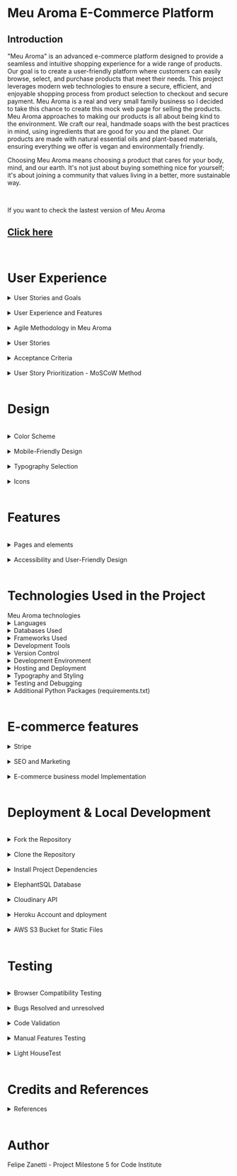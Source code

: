 # Meu Aroma E-Commerce Platform

## Introduction
"Meu Aroma" is an advanced e-commerce platform designed to provide a seamless and intuitive shopping experience for a wide range of products. Our goal is to create a user-friendly platform where customers can easily browse, select, and purchase products that meet their needs. This project leverages modern web technologies to ensure a secure, efficient, and enjoyable shopping process from product selection to checkout and secure payment. 
Meu Aroma is a real and very small family business so I decided to take this chance to create this mock web page for selling the products. Meu Aroma approaches to making our products is all about being kind to the environment. We craft our real, handmade soaps with the best practices in mind, using ingredients that are good for you and the planet. Our products are made with natural essential oils and plant-based materials, ensuring everything we offer is vegan and environmentally friendly.

Choosing Meu Aroma means choosing a product that cares for your body, mind, and our earth. It's not just about buying something nice for yourself; it's about joining a community that values living in a better, more sustainable way.

<br> 

If you want to check the lastest version of Meu Aroma

## [Click here](https://meuaroma-7872e870b93d.herokuapp.com/)

<br>    

# User Experience

<details>
<summary>User Stories and Goals</summary>

The evolution of "Meu Aroma" is a narrative shaped by specific user stories, meticulously capturing the essence of both the shopper's journey and the store owner's operational needs. These stories, following the agile methodology, stand as the pillars of our development process, ensuring that every feature, every interaction, and every enhancement aligns perfectly with the real-world requirements of our users. Here's a glimpse into the key user stories that have been the driving force behind the platform:

- **View Variety of Products**: Empowers users to explore a diverse selection of products, enriching the shopping experience with variety and choice.
- **Detailed Product Information**: Offers comprehensive details on each product, including price, description, ratings, and available sizes, enabling informed purchasing decisions.
- **Deals and Special Offers**: Highlights promotions prominently, providing an opportunity for users to capitalize on savings and special offers.
- **Monitor Purchase Total**: Equips the platform with tools to effortlessly track the total cost of purchases, aiding in effective budget management.
- **Effortless Account Management**: Simplifies account registration, login, and management processes, complemented by features for password recovery and account confirmation.
- **Secure Checkout Process**: Ensures the security of personal and payment information, fortifying user trust and maintaining the integrity of the platform.
- **Order Confirmation and Order by email**: Provides immediate feedback and order confirmation post-purchase, with essential details dispatched via email for record-keeping.
- **Inventory Management**: Enables store owners to meticulously manage product listings, with functionalities to add, edit, or remove items, and harness the coupon system effectively.
- **Smart Savings with Coupon System**: Introduces an intuitive coupon system, crafted to augment the shopping experience with meaningful savings. Tailored coupons, like `FIRSTBUY20`, await to delight both first-time buyers and regular shoppers alike.
- **Apply for Partnership**: Easy proccess for partners application to become a regular seller of Meu Aroma products. 



</details>

<br>

<details>
<summary>User Experience and Features</summary>

"Meu Aroma" is dedicated to providing an exceptional user experience tailored to meet the specific needs of our customers. We've designed a platform that not only looks great but is also functional and user-friendly.

- **Streamlined Profile Creation and Management**: Setting up and managing your profile. With just a few clicks, you can create a profile, save your personal information, and manage your address. Our straightforward process for registration, password changes, and recovery ensures that you're always in control of your account.

- **Branded Aesthetic**: Our website radiates the warmth and vitality of our brand with a color palette that includes yellow, olive green, orange, and red, complemented by standard Bootstrap colors for notifications, ensuring a visually appealing and intuitive user experience.

- **Simplified Shopping Bag and Checkout**: Our shopping bag and checkout process are designed for your convenience. Add products to your bag and proceed to checkout in just a few steps, with a clear and secure process for entering card details.

- **Diverse Product Selection and Advanced Sorting**: Dive into our wide range of products, neatly organized into categories. Our advanced search bar and sorting features allow you to easily find products by name or price, ensuring you find exactly what you're looking for.

- **Exclusive Coupon System**: Enjoy special discounts with our coupon system, especially designed for first-time buyers. Apply your coupon at checkout and watch the price drop, making your first purchase even more delightful.

- **Automated Delivery with Free Shipping Threshold**: Our delivery system automatically calculates your shipping cost, and we offer free delivery for orders over 60 euros, adding more value to your shopping experience.

- **Informative FAQ and Newsletter Page**: Stay in the loop with our FAQ and newsletter pages. Whether you're a returning buyer or a first-time visitor, you'll find all the information you need about our products, services, and special offers.

- **Real-Time Inventory Management**: Our real-time inventory management ensures that the products displayed are available and up-to-date, providing you with accurate information and a smooth shopping experience.

- **Personalized Product Recommendations**: Based on your browsing history and preferences, we offer personalized product recommendations, making it easier for you to discover new items and revisit your favorites. (to be implemented)

</details>

<br>

<details>

<br>

<summary>Agile Methodology in Meu Aroma</summary>

In "Meu Aroma", agile methodologies have been central to our approach in managing and advancing the project effectively. Utilizing GitHub Project Boards, I have meticulously organized and prioritized tasks to streamline in the development process. Here's an insight into our agile journey:

1. **Epic Categorization:** I kickstarted the project by identifying key themes that are pivotal to my platform. These encompass essential features like Product Catalog, User Account Management, Shopping Experience, Payment Integration, and Inventory Management. This strategic categorization allowed me to outline epics, shaping a clear developmental pathway.

2. **User Story Mapping:** With a focus on delivering value to the users, I crafted detailed user stories. To streamline this process, I introduced a standardized issue template on GitHub, ensuring that each user story is comprehensive and actionable.

3. **Structured Task Management:** In the GitHub repository, I configured settings to facilitate task management effectively. My Issue Template has been a cornerstone, guiding developers with the necessary details to focus on delivering the Minimum Viable Product (MVP), keeping our development lean and purpose-driven.

4. **Rigorous Development Workflow:** The development of "Meu Aroma" I realized through Python and Django, reflecting my commitment to robust and scalable solutions. The deployment phase was meticulously handled, setting Debug = `False` creating also a 404 error page, to ensure a seamless and secure transition from development to a live environment.

<br>

</details>

<br>

<details>
<summary>User Stories</summary>

<br>

The journey of "Meu Aroma" is meticulously mapped out through a series of user stories that encapsulate the aspirations and needs of its diverse user base. These stories guide the platform's evolution, ensuring a user-centric approach that resonates with shoppers and store owners alike:

- ![Milestones](media/documentation/milestone.jpg)
- ![Agile Methodology](media/documentation/user_stories.jpg)

<br>

1. Project Planning and Setup

    - USER STORY: **View Variety of Products**: As a shopper, I want to view a variety of products so I can select items for purchase. Goal: Select items for purchase

    - USER STORY: **See Detailed Product Information**:  As a shopper, I want to see detailed information about each product, including its price, description, rating, image, and sizes available. Goal: Make informed purchasing decisions

    - USER STORY: **Spot Deals and Special Offers**:  As a shopper, I aim to quickly spot deals, discounted items, and special offers to make cost-effective purchases. Goal: Take advantage of special offers and savings

2. User Account Management

    - USER STORY: **Search Products by Name or Description**:  As a shopper, I wish to search for products by name or description to determine if they meet my purchasing needs. Goal: Find products meeting specific criteria

    - USER STORY: **Personalized User Profile**:  As a site user, I desire a personalized profile to review my order history, confirmations, and save my payment details. Goal: Personalize and manage my shopping experience

    - USER STORY: **Effortless Account Registration**:  As a site user, I want to register for an account effortlessly to manage my personal profile and view my activity. Goal: Manage personal profile and activity

    - USER STORY:  **Secure Login and Logout**:  As a site user, I need a straightforward way to log in and out of my account to access my personal information securely. Goal: Securely access personal account information

    - USER STORY:  **Email Confirmation After Registration**:  As a site user, I expect to receive an email confirmation after registering to confirm the successful creation of my account. Goal: Verify account registration

    - USER STORY:  **Easy Password Recovery**:  As a site user, I want an easy method to recover my password, ensuring I can regain access to my account if forgotten. Goal: Recover access to account

    - USER STORY:  **Register as a Business Partner**: As a user interested in becoming a business partner, I want to easily register my interest through a simple form, So that I can apply to become a partner and start selling products.

3. Shopping Cart and Checkout Process

    - USER STORY:  **Receive Email Confirmation Post-Purchase**:  As a shopper, I expect to receive an email confirmation post-purchase to keep a record of my transactions. Goal: Keep a record of transactions

    - USER STORY:  **Secure Personal and Payment Information**:  As a shopper, I want assurance that my personal and payment information is secure to confidently make transactions. Goal: Secure personal and payment information

    - USER STORY:  **Add New Products to Store**:  As the store owner, I want to add new products to expand my store's offerings. Goal: Expand store offerings

    - USER STORY:  **Edit or Update Product Details**:  As the store owner, I need to edit or update product details to ensure accurate and current product information. Goal: Maintain accurate product information

    - USER STORY:  **Seamless Payment Entry Process**:  As a shopper, I need a seamless process to enter my payment information, ensuring a hassle-free checkout experience. Goal: Streamline the checkout process.

    - USER STORY:  **See Order Confirmation After Checkout**:  As a shopper, I wish to see an order confirmation after checkout to confirm the accuracy of my order. Goal: Confirm order details

    - USER STORY:  **Modify bag Quantity**: As a shopper, I want to easily modify the quantity of items in my cart to adjust my purchase as needed. Goal: Adjust purchase quantities

    - USER STORY: **Monitor Ongoing Purchase Total**:  As a shopper, I want to easily monitor the total cost of my ongoing purchases to manage my budget effectively. Goal: Manage budget and avoid overspending

    - USER STORY:  **View and Edit Shopping Bag**:  As a shopper, I need to view and edit items in my shopping bag, ensuring I am aware of the total cost and contents before checkout. Goal: Review and finalize purchases

    - USER STORY:  **Select Product and Quantity Accurately**:  As a shopper, I want to select product and quantity accurately to avoid mistakes in my order. Goal: Ensure accurate product selection

4. Product Interaction and Management

    - USER STORY:  **Sort Through Available Products**:  As a shopper, I want to sort through the list of available products to quickly find items that meet my criteria like price or rating. Goal: Efficiently find desired products

    - USER STORY:  **Sort Multiple Product Categories**:  As a shopper, I want to simultaneously sort multiple product categories to efficiently find the best options across different segments like clothing or home goods. Goal: Compare products across categories

    - USER STORY:  **View and Sort Search Results**:  As a shopper, I need to easily view and sort my search results to quickly decide on potential purchases. Goal: Easily decide on potential purchases

    - USER STORY:  **Sort Products Within a Category**:  As a shopper, I need the ability to sort products within a specific category to find the best-priced or best-rated items easily. Goal: Find the best options in a category

    - USER STORY:  **Receive News from Newsletters**: As a site user, I want to subscribe to newsletters and updates to stay informed about new products and deals. Goal: Stay informed about store updates.

    - USER STORY:  **Coupons for Discounts**: As a shopper, I want to apply discount codes to my purchases so that I can benefit from special offers and save money. Goal: Utilize discounts and save money.

    - USER STORY:  **Question Section for Client Feedback**: As a Buyer I want to check the reviews and feedback from other previous customers to make sure I'm buying a good product

5. Store Management

    - USER STORY:  **Delete Products from Store**:  As the store owner, I want to delete products that are no longer for sale to keep my store's inventory current. Goal: Manage store inventory

    - USER STORY:  **Inventory for Products**: As a shopper, I want to see if products are in stock to make informed decisions about my purchases. Goal: Make informed purchasing decisions based on stock availability.



</details>

<br>


<details>
<summary>Acceptance Criteria</summary>

<br>
Each issue is accompanied by its unique acceptance criteria, along with the tasks associated with it. This structure allows for clear tracking of whether each task has been completed or remains pending.

<br>

- ![Acceptance Agile and Tasks](media/documentation/agile_view_products.jpg)
- ![Acceptance Agile and Tasks](media/documentation/agile_view_products_2.jpg)

</details>

<br>



<details>
<summary> User Story Prioritization - MoSCoW Method</summary>

<br>

In order to work and decide what task I would implement first and what task I could leave under an "if" categorie I applied the agile MoSCoW methodology.

<br>

- Must-have: Essential requirements that the project must deliver.
- Should-have: Important but not essential; can be postponed if necessary.
- Could-have: Desirable but not necessary; can be delayed or omitted.
- Won't-have this time: Recognized as not being necessary for this delivery but could be considered in the future. (not applied in this project.)

Within the development cycle, user stories are prioritized using the MoSCoW approach as I said. Below is an outline of our current sprint's story allocation:

<br>

| Priority       | User Story                                               | Story Points |
|----------------|----------------------------------------------------------|--------------|
| Must-have      | View Variety of Products                                 |Check         |
| Must-have      | Secure Personal and Payment Information                  |Check         |
| Must-have      | Easy Password Recovery                                   |Check         |
| Must-have      | Secure Login and Logout                                  |Check         |
| Must-have      | Seamless Payment Entry Process                           |Check         |
| Must-have      | Monitor Ongoing Purchase Total                           |Check         |
| Must-have      | Edit or Update Product Details                           |Check         |
| Must-have      | Add New Products to Store                                |Check         |
| Must-have      | Delete Products from Store                               |Check         |
| Should-have    | Inventory for products                                   |Check         |
| Should-have    | View and Sort Search Results                             |Check         |
| Should-have    | Search Products by Name or Description                   |Check         |
| Should-have    |Receive Email Confirmation Post-Purchase                  |Check         |
| Should-have    | Sort Through Available Products                          |Check         |
| Should-have    | Receive news from newsletters                            |Check         |
| Should-have    |  Email Confirmation After Registration                   |Check         |
| Should-have    | Effortless Account Registration                          |Check         |
| Could-have     |See Detailed Product Information                          |Check             |
| Could-have     |Personalized User Profile                                 |Check             |
| Could-have     |Sort Products Within a Category                           |Check             |
| Could-have     |View and Edit Shopping Bag                                |Check             |
| Could-have     | Select Product and Quantity Accurately                   |Check             |
| Could-have     | See Order Confirmation After Checkout                    |Check             |
| Could-have     | Modify bag Quantity                                      |Check             |
| Could-have     | Spot Deals and Special Offers                            |Check             |
| Could-have     |Question section for clients feedback                     |Check             |
| Could-have     |Cupons for discounts                                      |Check             |
| Could-have     |Register as a Business Partner                            |Check             |
| Could-have     | Sort Multiple Product Categories                         |Check             |

<br>


</details>



<br>

# Design
<br>
<details>
<summary>Color Scheme</summary>

**Color Scheme Decision: Bringing Nature to Life**

In designing our project's color scheme, we aimed to create a visually appealing and harmonious experience that aligns with our brand identity and values. Our inspiration for the color scheme draws heavily from the colors featured in our logo, which include vibrant orange, deep red, and fresh green. These colors represent energy, passion, and growth, respectively, and serve as the foundation of our visual identity.

**1. Vibrant Orange:** 
   - **Inspiration:** The color orange, prominently featured in our logo, symbolizes enthusiasm, creativity, and vitality. It represents our commitment to delivering an exciting and engaging user experience.
   - **Application:** We use vibrant orange sparingly to draw attention to important elements, such as call-to-action buttons and highlights. It adds a sense of warmth and energy to our design.

**2. Deep Red:**
   - **Inspiration:** Deep red represents strength, determination, and passion. It signifies our dedication to providing top-quality products and services.
   - **Application:** We incorporate deep red in headers, headings, and accents to create a sense of authority and importance. It guides users' attention to critical information and emphasizes our commitment to excellence.

**3. Fresh Green:**
   - **Inspiration:** Green is the color of growth, renewal, and harmony. It reflects our eco-conscious approach and commitment to sustainability.
   - **Application:** Fresh green is used to bring a natural, calming element to our design. It can be found in backgrounds, borders, and other non-intrusive areas, creating a sense of balance and tranquility.

**4. Floral and Natural Elements:**
   - **Inspiration:** In addition to our logo colors, we draw inspiration from nature, particularly flowers and plants. Floral patterns and natural motifs are subtly incorporated into our design elements, such as backgrounds, icons, and illustrations.
   - **Application:** These elements add a touch of elegance and organic beauty to our project. They create a connection to the natural world, aligning with our commitment to eco-friendliness and sustainability.

Overall, our color scheme reflects our brand's personality and values—vibrant, passionate, and eco-conscious. It aims to create an immersive and enjoyable experience for our users while highlighting our dedication to excellence and environmental responsibility.

By incorporating the rich and meaningful colors of our logo and infusing them with natural elements, we are confident that our project's visual identity will resonate with our audience and convey the essence of our brand effectively.

### Color Palette

- **Green (Primary):** `#97dd00`
- **Red (Secondary):** `#dc3545`
- **White (Background):** `#fff`
- **Orange (Accent):** `#ff8000`
- **Peach (Translucent):** `rgba(255, 213, 197, 0.9)`

```css

/* Green (Primary) */
background-color: #97dd00;

/* Red (Secondary) */
background-color: #dc3545;

/* White (Background) */
background-color: #fff;

/* Orange (Accent) */
background-color: #ff8000;

/* Peach (Translucent) */
background-color: rgba(255, 213, 197, 0.9);
```

<div style="background-color: #97dd00; width: 100px; height: 50px;"></div> <!-- Green (Primary) -->
<div style="background-color: #dc3545; width: 100px; height: 50px;"></div> <!-- Red (Secondary) -->
<div style="background-color: #ff8000; width: 100px; height: 50px;"></div> <!-- Orange (Accent) -->
<div style="background-color: rgba(255, 213, 197, 0.9); width: 100px; height: 50px;"></div> <!-- Peach (Translucent) -->
<div style="background-color: #fff; width: 100px; height: 50px;"></div> <!-- White (Background) -->

</details>
<br>

<details>

<summary>Mobile-Friendly Design</summary>

The website has been optimized for mobile users with a responsive design. The navigation menu is toggled to accommodate smaller screens, ensuring a convenient browsing experience on mobile devices.

- ![Mobile Navigation](media/documentation/iphone12pro.jpg)
- ![Ipad ](media/documentation/ipad.jpg)
- ![Large Screns](media/documentation/lg_screen.jpg)

**Authentication:** Users who are not logged in can still browse and view posts. However, to actively participate by commenting or making suggestions, they must first log in. For new users without an account, the registration process is straightforward and allows them to become part of the community.

- ![Login Request](media/documentation/login_request.jpg)

</details>


<br>



<details>
<summary>Typography Selection</summary>
<br>

In the realm of web design, typography plays a pivotal role in conveying the essence and personality of a brand. Our choice of font family for the SoapWeb page is not arbitrary but rooted in a deliberate decision-making process.

**"Oswald" Typeface:**

We have opted for the "Oswald" typeface as the cornerstone of our webpage's typography. Here's why:

**1. Modern Aesthetic:** "Oswald" offers a sleek and contemporary appearance that aligns perfectly with the modern and refined image we wish to project. Its clean lines and geometric shapes give our content a fresh and stylish look.

**2. Readability:** Ensuring that our content is easily readable is paramount. "Oswald" excels in this aspect with its clear and well-defined letterforms, making it effortless for visitors to engage with our soap-related content.

**3. Versatility:** One of the defining features of "Oswald" is its versatility. It suits a wide range of content, from headers and titles to body text, maintaining consistency and harmony throughout the webpage.

**4. Brand Cohesion:** The chosen typeface complements our brand's values and identity. It embodies qualities such as sophistication, cleanliness, and simplicity, which resonate with our soap products' purity and quality.

**5. Mobile Optimization:** "Oswald" adapts well to various screen sizes, ensuring a seamless and visually pleasing experience for mobile users, a critical consideration in today's digital landscape.

Our decision to embrace the "Oswald" font family represents a commitment to creating an appealing, user-friendly, and cohesive web environment for our soap enthusiasts. It's not just about letters on a screen; it's about crafting an immersive and memorable online experience that encapsulates the essence of our brand.

As we continue to evolve and refine our SoapWeb page, typography remains a crucial element in conveying our dedication to quality, aesthetics, and customer satisfaction.
</details>

 <br>

 <details>
<summary>Icons</summary>
Font Awesome icons have been used throughout the site, including for the buttons and social media links.
</details>

<br>

# Features

<br>

<details>
<summary>Pages and elements</summary>



<details>
<summary>Home Page</summary>

- **Description:** The home page is where you'll find the heart of our website. It features our logo, login information, a shopping bag icon, a convenient search bar, a navigation bar to select product types, quick access to frequently asked questions (FAQ), an option to subscribe to our newsletter, and an invitation to explore partnership opportunities.
- **Image:**

![Home Page](media/documentation/home.png)

</details>

<details>
<summary>Products Page</summary>

- **Description:** The products page is a curated list showcasing a wide range of our exquisite soap products. It provides an easy way to add items to your shopping bag, displays prices, and offers brief information about each product.
- **Image:**

![Products](media/documentation/products.jpg)

</details>



<details>
<summary>Product Details Page</summary>

- **Description:** Dive deeper into product details on this page. Here, you can explore product information, select the quantity you desire, and add products to your shopping bag.
- **Image:**

![Products details](media/documentation/products_details.png)

</details>

<details>
<summary>Shopping Bag</summary>

- **Description:** The shopping bag is your virtual cart where you can view and manage the items you've selected. It shows the number of soaps in your bag, provides details about each product, and offers options to remove items or update quantities. You can continue shopping or proceed to checkout from here.
- **Image:**

![Shopping Bag](media/documentation/shopping_bag.png)

</details>

<details>

<summary>Checkout Page</summary>

- **Description:** The checkout page is where you'll finalize your purchase. It displays the total price, allows you to enter your personal details, payment card information, and provides alerts about pricing and delivery. You can also apply coupons if you have them.
- **Image:**

![Checkout Page](media/documentation/checkout.png)

</details>

<details>
<summary>Thank You Page</summary>

- **Description:** After successfully completing your purchase, you'll be directed to the thank you page. It provides a brief summary of your order and expresses our gratitude for choosing our products.
- **Image:**

![Success purchase](media/documentation/success_message.jpg)

</details>

<details>
<summary>Authentication Pages</summary>

- **Description:** Easily access login, registration, and logout pages from the navigation bar. These pages ensure secure access to your account and convenient management of your shopping experience.
- **Image:**

![Login](media/documentation/login.jpg)
![Signup](media/documentation/signup.jpg)
![Password_reset](media/documentation/password_reset.jpg)

</details>

<details>
<summary>404 Error Page</summary>

- **Description:** In case you encounter a page that doesn't exist or an error occurs, our 404 error page is there to assist you in returning to the product pages seamlessly.
- **Image:**

![404](media/documentation/404.jpg)

</details>
</details>

<br>
<details>
<summary>Accessibility and User-Friendly Design</summary>


At **Meu Aroma Saboaria**, accessibility is at the core of our design philosophy. We've taken extensive measures to ensure our website is not only visually appealing but also user-friendly for everyone. Here's how we've achieved this:

1. **Semantic HTML:** Our web pages are meticulously crafted using semantic HTML tags. This not only keeps our code clean and organized but also ensures that screen readers and assistive technologies can seamlessly understand and navigate the content.

2. **Descriptive Alt Attributes:** Images on our site serve more than just an aesthetic purpose; they provide valuable information. We've invested in providing detailed and meaningful alt attributes for each image. This empowers screen readers to convey content accurately to users who rely on them.

3. **Icons with Text Descriptions:** While icons can enhance user experience, they can also be confusing for some users. To make sure everyone understands their purpose, we've incorporated text descriptions alongside icons wherever necessary. This approach guarantees that all users, regardless of their abilities, can interact effectively with our site.

4. **Color Contrast:** We recognize the significance of legibility. To prioritize user experience, we've maintained a high level of color contrast throughout our site. This not only improves text and content readability but also ensures that our site is inclusive and accessible to all.

**Meu Aroma Saboaria** isn't just a website; it's a commitment to inclusivity and user-friendliness. We believe that everyone should have a seamless and enjoyable experience on our platform, irrespective of their abilities or assistive technologies.

## Features at a Glance

- **Django-Powered:** Our website is built using Django, a robust and reliable web framework. This ensures the stability and performance of our platform.

- **Vibrant Colors:** We've carefully selected a vibrant color palette to create a visually appealing and engaging user interface.

- **HTML and CSS Excellence:** Our codebase adheres to industry best practices for HTML and CSS, ensuring a smooth and efficient browsing experience.

- **SEO Optimization:** We've implemented SEO best practices to enhance the discoverability of our content and reach a wider audience.

- **Newsletter Functionality:** Stay updated with our latest offerings and news by subscribing to our newsletter, designed to keep you in the loop.

- **Ecommerce Simplicity:** Our ecommerce page is designed to be straightforward and user-friendly, catering to users of all levels of technical expertise.

At **Meu Aroma Saboaria**, we're committed to delivering an accessible, user-friendly, and visually appealing platform that serves the needs of all our valued users. Explore our website and experience the difference for yourself!


</details>

<br>

# Technologies Used in the Project



<summary>Meu Aroma technologies</summary>


<details>
<summary>Languages</summary>

- **HTML**: The foundation of our website, responsible for structuring the main site content. We have 13 HTML files in the project, ensuring a well-organized and structured user interface.
- **CSS**: Provides the styling and layout to create an attractive and user-friendly interface, ensuring a visually appealing design.
- **JavaScript**: Adds interactive elements and enhances user engagement, making the site more dynamic and responsive.
- **Python 3.8.11**: The backbone of our back-end functionality, powering the server and business logic, ensuring robust and efficient server-side operations.
</details>

<details>
<summary>Databases Used</summary>

- **ElephantSQL (Postgres Database)**: Our reliable data storage solution, offering scalability and data management capabilities, ensuring data integrity.
- **Cloudinary**: An online static file storage service used for managing media assets like images and videos, enhancing performance and media handling.
</details>

<details>
<summary>Frameworks Used</summary>

- **Django**: A high-level Python web framework that encourages rapid development and clean, pragmatic design. It streamlines development and ensures the stability and performance of our platform.
- **Bootstrap (Version 5.2.3)**: A CSS framework that accelerates front-end design, providing responsive and mobile-first layouts.
- **Allauth**: An integrated set of Django applications addressing authentication, registration, account management, and 3rd party (social) account authentication, ensuring user-friendly authentication and account management.
- **Toast**: A JavaScript library for non-blocking notifications, enhancing user interactions and providing user-friendly messages.
- **Crispy Forms**: Helps manage Django forms, providing an easy way to control their layout and rendering, ensuring visually appealing and user-friendly forms.
- **Boto & AWS**: Used for storing static files and media in the cloud, ensuring scalability and reliability in serving media assets.
</details>

<details>
<summary>Development Tools</summary>

- **Pip**: A vital tool for installing Python packages, simplifying package management and installation.
- **Jinja**: Our templating engine, facilitating dynamic content rendering and ensuring efficient rendering of dynamic content.
</details>

<details>
<summary>Version Control</summary>

- **Git**: The backbone of our version control system, enabling collaborative development and efficient code management.
- **GitHub**: Our repository for saving and managing project files, ensuring version tracking and collaboration.
</details>

<details>
<summary>Development Environment</summary>

- **Gitpod**: A cloud-based integrated development environment (IDE) for seamless development, ensuring a consistent and accessible development environment.
</details>

<details>
<summary>Hosting and Deployment</summary>

- **Heroku**: Our hosting platform for the deployed back-end site, ensuring accessibility and availability to users.
</details>

<details>
<summary>Typography and Styling</summary>

- **Google Fonts**: Imported fonts to enhance site aesthetics, ensuring visually appealing typography and design.
</details>

<details>
<summary>Testing and Debugging</summary>

- **Google Chrome Dev Tools**: Essential for troubleshooting, testing, and ensuring responsiveness and styling, guaranteeing a smooth user experience.
- **Am I Responsive?**: Used to display website images on various devices, ensuring responsiveness across different screen sizes and devices.
</details>

<details>
<summary>Additional Python Packages (requirements.txt)</summary>

- **asgiref==3.7.2**
- **boto3==1.34.14**
- **botocore==1.34.14**
- **dj-database-url==0.5.0**
- **Django==4.2.8**
- **django-allauth==0.59.0**
- **django-crispy-forms==1.14.0**
- **django-storages==1.14.2**
- **gunicorn==21.2.0**
- **jmespath==1.0.1**
- **oauthlib==3.2.2**
- **Pillow==10.1.0**
- **psycopg2==2.9.9**
- **PyJWT==2.8.0**
- **python3-openid==3.2.0**
- **requests-oauthlib==1.3.1**
- **s3transfer==0.10.0**
- **sqlparse==0.4.4**
- **stripe==7.10.0**
- **urllib3==1.26.18**


    

</details>

<br>

# E-commerce features 

<details>
<summary>Stripe</summary>

## E-commerce Features with Stripe Integration

### Step 1: Create a Stripe Account

1. **Visit the Stripe Website:**
   Go to the [Stripe website](https://stripe.com/) and click on the "Sign Up" or "Create Account" button to start the registration process.

2. **Provide Your Details:**
   Fill in the required information, including your email address, password, and business details. Follow the on-screen instructions to complete the registration.

3. **Verify Your Email:**
   After registration, Stripe will send you a verification email. Click the link in the email to verify your account.

### Step 2: Get Your API Keys

1. **Log In to Your Stripe Dashboard:**
   Access your Stripe account by logging in to the [Stripe Dashboard](https://dashboard.stripe.com/).

2. **Retrieve API Keys:**
   In the Dashboard, navigate to "Developers" > "API Keys." Here, you'll find your **Publishable Key** and **Secret Key**. These keys are required for integrating Stripe into your project.

### Step 3: Integrate Stripe into Your Project

1. **Include Stripe JavaScript Library:**
   In your project's HTML or template files, include the Stripe JavaScript library using the following script tag:

   ```html
   <script src="https://js.stripe.com/v3/"></script>
   ```

### Step 4: Integrate Stripe into Your Project

1. **Initialize Stripe:**
   In your JavaScript code, initialize Stripe with your Publishable Key:

   ```javascript
   const stripe = Stripe('YOUR_PUBLISHABLE_KEY');
   ```

2. **Create a Payment Intent:**
   Use Stripe to create a Payment Intent on your server. This involves setting up the payment amount, currency, and any relevant metadata.

3. **Collect Payment Details:**
   In your frontend, create a form to collect payment details from the user. Use Stripe Elements or Checkout for a seamless payment experience.

4. **Handle Payment Submission:**
   When the user submits the payment form, use Stripe.js to tokenize the payment details securely. Send this token to your server for processing.

5. **Process the Payment:**
   On your server, use the Stripe Secret Key to confirm the Payment Intent and charge the user's card. Handle any errors and exceptions gracefully.

### Step 5: Set Up Webhooks

1. **Access Webhooks Settings:**
   In your Stripe Dashboard, navigate to "Developers" > "Webhooks."

2. **Create a Webhook Endpoint:**
   Create an endpoint in your project to receive webhook events from Stripe. Ensure that it's secure and can handle incoming POST requests.

3. **Configure Webhook Events:**
   In the Stripe Dashboard, configure the types of events you want to listen to, such as payment success, disputes, or refunds.

4. **Add the Endpoint URL:**
   Provide the URL of your webhook endpoint in the Stripe Dashboard. Stripe will send event data to this URL whenever a relevant event occurs.

5. **Test Webhooks:**
   Use Stripe's webhook testing feature to simulate events and verify that your webhook endpoint processes them correctly.

6. **Handle Webhook Events:**
   In your project's backend, implement logic to handle incoming webhook events. Verify the event signatures and update your database or take necessary actions based on the events.

### Step 6: Test Payments and Webhooks

1. **Test Payments:**
   Before going live, use Stripe's testing environment to make payments and ensure that the payment flow works smoothly.

2. **Test Webhooks:**
   Simulate webhook events and verify that your webhook endpoint handles them correctly. Ensure that your project responds appropriately to various events.

### Step 7: Go Live

1. **Switch to Live Mode:**
   In your Stripe Dashboard, toggle your account from "View test data" to "View live data" to start accepting real payments.

2. **Update API Keys:**
   Replace your Publishable Key and Secret Key with the live versions, which you can find in the Dashboard.

3. **Monitor Transactions:**
   Continuously monitor transactions, payments, and webhook events to ensure the smooth operation of your e-commerce system.

<br>

As we can see, the Stripe payment function has been successfully implemented, providing a secure and efficient payment processing system for our users. Additionally, our inventory management system, known as 'indentet,' is fully operational, ensuring accurate tracking and management of product availability. These critical components contribute to a seamless and reliable e-commerce experience for our customers.

<br>

![Webhook](<media/documentation/stripe webhook.jpg>)

<br>

![Evens payments](media/documentation/stripe_events_payments.jpg)

<br>
</details>

<br>

<details>
<summary>SEO and Marketing</summary>

<br>

<details>
<summary>SEO</summary>

### SEO Implementation

In this section, we implemented the SEO (Search Engine Optimization) strategies and implementations that have been successfully incorporated into our project. All of these elements have been well-documented in our commits and can be found within the project repository.

1. **Robots.txt File:**
   We have included a `robots.txt` file in the project to instruct search engines on which pages to crawl and index. This file helps improve the visibility of our content in search engine results.

2. **Sitemap.xml File:**
   Our project includes a `sitemap.xml` file that provides search engines with a structured map of our website's content. This aids in efficient crawling and indexing of our pages.

![robot and txt ](media/documentation/robot_&_txt.jpg)

3. **Descriptive Meta Tags:**
   To enhance the search engine ranking of our pages, we have implemented descriptive meta tags, including title tags, meta descriptions, and other relevant metadata. These tags provide valuable information to search engines and users alike.

4. **rel Attributes on Links to External Resources:**
   We have incorporated `rel` attributes on links to external resources, ensuring that our website maintains a strong connection with trusted sources. This helps establish authority and trustworthiness in the eyes of search engines.

</details>

<br>

<details>
<summary>Marketing</summary>

### Marketing Techniques

In this section, we'll outline the marketing techniques that have been successfully integrated into our project to enhance user engagement and reach.

1. **Facebook Business Page:**
   We have created either a real Facebook business page and not a mock up one. As explained before it was a real small business of my father I helped him creating a facebook and instagram page. To achieve the project results you can see that the facebook page shows this E-Commerce as the main web page for selling. The page was abadonned years so but updated for the project construction

   ![Facebook](<media/documentation/facebook .jpg>)

   ![Adm view](media/documentation/facebook_admview.jpg)

2. **Newsletter Signup Form:**
   To facilitate user engagement and communication, we have implemented a newsletter signup form to achieve the project requirments. Users can subscribe to updates and news about our project, either through a service like MailChimp or a custom-built solution.

   ![Newsletter](media/documentation/newsletter.jpg)

These SEO and marketing strategies have been thoughtfully integrated into our project, contributing to improved visibility, user engagement, and overall success.

</details>
</details>

<br>

<details>

<br>

<summary>E-commerce business model Implementation</summary>

We have successfully developed a robust e-commerce application that caters to both Business-to-Business (B2B) and Business-to-Consumer (B2C) needs, as previously outlined. Our application features a seamless checkout process, ensuring a smooth and convenient shopping experience for users.

In addition to the core e-commerce functionality, we have enriched the project with several valuable features:

1. **Inventory Models:** We have implemented sophisticated inventory management models, ensuring accurate tracking and management of product availability. This feature enables us to provide real-time inventory information to our users if is in stock or out of stock.

2. **Coupon System:** To enhance customer engagement and loyalty, we have integrated a coupon system. Users can apply and redeem coupons during their transactions, promoting discounts and special offers. For test purpose of this project try the valid cupon "FIRSTBUY20".

3. **Feedback Mechanism:** We believe in listening to our users and continuously improving their experience. As such, we have included a robust feedback mechanism that allows customers to provide valuable insights and suggestions. This feedback loop helps us enhance our products and services.

4. **Partnership Opportunities:** Recognizing the potential for collaboration, we've incorporated a partnership module. This feature enables us to explore mutually beneficial partnerships with other businesses, fostering growth and expansion opportunities. The subscription will be easily find for a logged user in the home page, in few steps send a form for subscription. 

With these added elements, our e-commerce application not only meets the core requirements but also offers a rich and dynamic experience for both our B2B and B2C users. We are committed to delivering excellence and continuously improving our platform to provide the best possible service.

</details> 


<br>

# Deployment & Local Development

<br>

<details>
<summary>Fork the Repository</summary>



1. Log in or Sign up: Go to GitHub and log in with your account. If you don't have an account, sign up.
2. Navigate to the Repository: Go to the repository for your project (replace your-repo-name with the actual repository name). <br>
Click here [Meu Aroma](https://github.com/zanettiprado/meu_aroma)
```
https://github.com/zanettiprado/meu_aroma
```

3 - Fork the Repository: Click the "Fork" button in the top right corner of the repository page. This will create a copy of the repository under your GitHub account.
</details>

<br>

<details>
<summary>Clone the Repository</summary>


## 
1. Log in to GitHub: If you're not already logged in, log in to GitHub.

2. Navigate to the Repository: Go to the repository for your project.<br>
Click here [Meu Aroma](https://github.com/zanettiprado/meu_aroma)
```
https://github.com/zanettiprado/meu_aroma
```
3. Clone the Repository: Click on the "Code" button on the repository page. Select your preferred method for cloning: HTTPS, SSH, or GitHub CLI. Copy the provided link.

4. Open Terminal: Open your terminal (command prompt or Git Bash on Windows, Terminal on macOS, or any terminal emulator on Linux).

5. Change Directory: Use the cd command to navigate to the location where you want to store the cloned repository.

```
cd /path/to/your/directory
```
6. Clone the Repository: In your terminal, run the following command, pasting the link you copied from step 3:
</details>

<br>

<details>
<summary>Install Project Dependencies</summary>


1. Navigate to Project Directory: Ensure you are in the project directory where the `requirements.txt` file is located.

2. Install Dependencies: In your terminal, run the following command to install the required packages:

```
pip install -r requirements.txt
```
</details>

<br>

<details>
<summary>ElephantSQL Database</summary>

In this project, we use ElephantSQL to store our data in a special database called PostgreSQL. To get your own database, follow these steps:

1. Sign up using your GitHub account.
2. Click on "Create New Instance" to make a new database.
3. Give it a name (usually the project's name, like "tribe").
4. Choose the "Tiny Turtle (Free)" plan.
5. You can ignore the "Tags" part.
6. Pick a Region and Data Center that's closest to where you are.
7. Once it's created, click on the new database's name to see the database URL and Password. You'll need these later.

</details>

<br>

<details>
<summary>Cloudinary API</summary>


We use the Cloudinary API in our project to keep our pictures and videos online because Heroku, where we host our project, doesn't save this kind of data. Here's how to get your own Cloudinary API key:

1. Create an account and log in to Cloudinary.
2. When they ask what you're interested in, pick "Programmable Media" because it's about images and videos.
3. If you want, change your cloud name to something you can remember easily.
4. On your Cloudinary Dashboard, you'll find your API Environment Variable. It looks like a long code.
5. Make sure to remove the "CLOUDINARY_URL=" part from the code because that part is your key.

</details>

<br>

<details>
<summary>Heroku Account and dployment</summary>

<br>

1. Set Up Your Heroku Account

If you don't have a Heroku account, sign up for one at https://www.heroku.com/. It's free to get started.

2. Install Heroku CLI

Download and install the Heroku Command Line Interface (CLI) for your operating system. You can find installation instructions here: https://devcenter.heroku.com/articles/heroku-cli

3. Log In to Heroku

Open your terminal or command prompt and log in to Heroku by running:
```
heroku login
```
Follow the prompts to enter your Heroku credentials.

4. Initialize a Git Repository

If your project isn't already in a Git repository, you'll need to initialize one. Navigate to your project's root directory in the terminal and run:

```
git init
git add .
git commit -m "Initial commit"
```
5. Create a requirements.txt File

If you don't already have a requirements.txt file, create one. This file lists all the Python packages required for your project. You can generate it by running:
```
pip freeze > requirements.txt
```
6. Create a Procfile

Create a file named Procfile (without any file extension) in your project's root directory. This file tells Heroku how to run your application. Inside the Procfile, add:

```
web: python your_app_name/manage.py runserver 0.0.0.0:$PORT
```
7. Install Gunicorn

Gunicorn is a WSGI HTTP server for Python applications. Install it by running:
```
pip install gunicorn
```

8. Add Heroku Buildpacks
Heroku uses buildpacks to determine how to build and run your application. You'll need to add Python and Node.js buildpacks if your project uses JavaScript or CSS. Run the following commands to add buildpacks:
```
heroku buildpacks:add heroku/python
```
9. Set Environment Variables

Set the environment variables in Heroku that you mentioned earlier. You can do this by running:
```
heroku config:set CLOUDINARY_URL=your_cloudinary_api_key
heroku config:set DATABASE_URL=your_database_url
heroku config:set DISABLE_COLLECTSTATIC=1
heroku config:set SECRET_KEY=your_secret_key 
```

Replace your_cloudinary_api_key, your_database_url, and your_secret_key with your actual keys and URLs.

10. Deploy to Heroku

Now it's time to deploy your project to Heroku. Run:
``` 
git push heroku master
```

This command will push your code to Heroku's servers and trigger the deployment process.

11. Run Migrations

After deploying, run the following command to apply database migrations:
``` 
heroku run python manage.py migrate 
```

12. Open Your App

Your app should be deployed and live on Heroku now! You can open it in your browser using
``` 
heroku open
```

</details>

<br>

<details>

<br>

<summary>AWS S3 Bucket for Static Files</summary>

In this project, we use Amazon S3 to store static files like images and media. Here's how to set up your AWS S3 bucket:

1. **Sign in to the AWS Management Console**.

2. **Open the Amazon S3 console**.

3. **Create a new S3 bucket**: Click the "Create bucket" button, and follow the prompts to configure your bucket. Make sure to choose a unique name and configure your bucket's permissions.

4. **Note the bucket name**: You'll need this name later to configure your project.

5. **Set up IAM (Identity and Access Management)**: Create a new IAM user with programmatic access and attach a policy that grants access to your S3 bucket. Make sure to save the access key and secret access key.

6. **Configure your project**: In your project settings, update the configuration to use your S3 bucket for static and media files. You'll need to provide your AWS access key, secret key, and the bucket name.

</details>

<br>

# Testing

<br>

<details>
<summary>Browser Compatibility Testing </summary>


We have verified that our project functions flawlessly on multiple web browsers, including Chrome, Firefox, Opera, Safari, and Internet Explorer(Edge).

- ![Browser](media/documentation/browser.PNG)

<br>

</details>

<br>

<details>

<summary>Bugs Resolved and unresolved</summary>


The following table highlights the challenges that emerged during the project's development phase. While certain issues have been successfully addressed, others remain unresolved due to the project's unique technological requirements, notably the utilization of Python Django within an HTML environment.

| Issue Description                                      | Resolution Status |
|--------------------------------------------------------|-------------------|
| Non-space characters found without a doctype declaration. Expected <!DOCTYPE html>. | unresolved         |
| Element head is missing a required instance of the child element title. | unresolved         |
| Profile management to add new products. You cannot access the page from small screens or mobiles. | unresolved         |
| A variable price in the delivery cost view before checkout and when you finalize the purchase. There is a small difference that you can check. | unresolved         |
| Inventory shows product availability but does not decrement when new customers make purchases. | unresolved         |


Please take note that while certain issues mentioned above have been successfully resolved, there may still be unresolved challenges and constraints associated with the project's chosen technology stack up until the project submission date. It may be necessary to conduct additional testing and validation to effectively address any remaining issues and ensure a complete resolution.


</details>

<br>

<details>

<summary>Code Validation</summary>

<br>

<details>

<br>

<summary>PEP8 Python Validation</summary>


During the development of the code, you conducted a PEP8 Python validation to ensure that your code conforms to PEP8 style guidelines, which are widely accepted standards for writing clean and readable Python code.

While the majority of the code passed the validation and was fixed to adhere to the PEP8 guidelines, there were certain parts of the code that couldn't be automatically fixed. These issues were reported in their respective sections or locations in the codebase as "unresolved issues."

"Below, you'll find a list that is not exhaustive

- ![context_shoppingbag](media/documentation/context_shoppingbag.jpg) 
- ![models_product](media/documentation/models_product.jpg) 
- ![products_form](media/documentation/products_form.jpg) 
- ![products_view](media/documentation/products_view.jpg) 
- ![profile_models](media/documentation/profile_models.jpg) 
- ![profile_view](media/documentation/profile_view.jpg) 
- ![shopping_bag_view](media/documentation/shopping_bag_view.jpg)

</details>

<br>


<details>
<summary>CSS validation</summary>

![Alt text](media/documentation/allauth.css.jpg)
![Alt text](media/documentation/base.css.jpg)

</details>

<br>


<details>
<summary>Markup Validation Service</summary>

During the project's development phase, we conducted thorough checks against best practices and standards using a validator jigsaw. Many changes were made to address issues and ensure compliance. However, despite our efforts, certain errors remain unresolved due to the unique challenges posed by the project's integration of Python Django with HTML. 

The issues presented in the table below represent those that have not yet been fully resolved. For more specific details on each issue, please refer to the 'Resolved Bugs' section. Due the high number of templates we are going to list the erros in the below table.

| Issue Description                                      | Resolution Status |
|--------------------------------------------------------|-------------------|
| Error: Bad value {{ item.product.image.url }} for attribute src on element img: Illegal character in path segment: { is not allowed. From line 39, column 29; to line 40, column 94 | unresolved         |
| Error: Text not allowed in element ul in this context. From line 50, column 1; to line 50, column 31 | unresolved         |
| Error: Text not allowed in element ul in this context. From line 52, column 1; to line 52, column 32 | unresolved         |
| Error: Bad value {% url 'products' %} for attribute href on element a: Illegal character in path segment: { is not allowed. From line 85, column 13; to line 85, column 111 | unresolved         |
| Error: Named character reference was not terminated by a semicolon. (Or & should have been escaped as &amp;.) At line 86, column 53 | unresolved         |
| Error: Named character reference was not terminated by a semicolon. (Or & should have been escaped as &amp;.) At line 93, column 69 | unresolved         |
| Error: Bad value {% url 'apply_coupon' %} for attribute action on element form: Illegal character in path segment: { is not allowed. From line 98, column 21; to line 98, column 74 | unresolved         |
| Error: Element li not allowed as child of element div in this context. (Suppressing further errors from this subtree.) From line 111, column 25; to line 111, column 83 | unresolved         |
| Error: Bad value {% url 'checkout' %} for attribute action on element form: Illegal character in path segment: { is not allowed. From line 124, column 21; to line 125, column 35 | unresolved         |
| Error: Named character reference was not terminated by a semicolon. (Or & should have been escaped as &amp;.) At line 185, column 38 | unresolved         |
| Error: Bad value {% static 'checkout/js/stripe_elements.js' %} for attribute src on element script: Illegal character in path segment: { is not allowed. From line 199, column 1; to line 199, column 60 | unresolved         |
| Error: Bad value {% url 'product_detail' product.id %} for attribute href on element a: Illegal character in path segment: { is not allowed. From line 39, column 17; to line 39, column 64 | unresolved         |
| Error: Bad value {{ product.image.url }} for attribute src on element img: Illegal character in path segment: { is not allowed. From line 40, column 21; to line 40, column 125 | unresolved         |
| Error: Bad value {% url 'add_to_bag' product.id %} for attribute action on element form: Illegal character in path segment: { is not allowed. From line 56, column 25; to line 56, column 87 | unresolved         |
| Error: Duplicate attribute {% and %} at line 60, column 93 | unresolved         |
| Error: Duplicate attribute %} at line 60, column 102 | unresolved         |
| Warning: Attribute {% is not serializable as XML 1.0. From line 59, column 29; to line 60, column 102 | unresolved         |
| Warning: Attribute %} is not serializable as XML 1.0. From line 59, column 29; to line 60, column 102 | unresolved         |
| Error: Attribute {% not allowed on element button at this point. From line 59, column 29; to line 60, column 102 | unresolved         |

</details>
</details>

<br>

<details>
<summary>Manual Features Testing</summary>


| Page | User Action | Expected Result| Notes |
| --- | --- | --- | --- |
|  **Home Page**    - **Register Process**|  |  | |
| Landing - unlogged user - register and login process | Click on Logo | Redirection to Home page | Pass |
| | Click on My account button  | Give option to login or register | Pass |
| | Click on Register button  | Redirection to Sign Up page | Pass |
| | Click to fill all fields - click sign up  | Redirection to Sign Up page email| Pass |
| | Get the email and click in the address to authentication  | Redirection login page | Pass |
| | Login process for new user  | Redirection to index home page | Pass |

## Process registered below 

![SignUp page](media/documentation/signup.jpg)
![Info email confirmation](media/documentation/email_confirmation.jpg)
![Email box](media/documentation/exemple_mail.jpg)
![Email confirmed ](media/documentation/email_confirmed.jpg)

<br>


| Page | User Action | Expected Result| Notes |
| --- | --- | --- | --- |
|  **Buying - From Selection to checkout** |  |  | |
| | Main Menu go to nav bar  | Select your section preference and click | Pass |
| | Products view  | click on "add to bag" | Pass |
| | Products view  | info banner about products added to the bag | Pass |
| | Products view  | clicking in the product card for more details | Pass |
| | Products details  | Select quantity form more than 1 to 99 using arrows | Pass |
| | Products details  | Select quantity beyond 99 using keybord numbers arrows - not allowed notification | Pass |
| | Products details  | In Stock or Out of stock information - blocking the add button | Pass |
| | Products details  | Keep shopping button to return main menu | Pass |
| | Products details  | In Stock or Out of stock information - blocking the add button | Pass |
| | Products details  | add more than 1 product to the bag - banner information display | Pass |
| | Products details  | remove button displayed once you have that specific product in your bag | Pass |
| | Products details  | remove button displayed once you have that specific product in your bag | Pass |
| | Products details  | click to proceed to checkout in the banner button | Pass |
| | Products details  | click to bag button to view all products in the bag | Pass |
| | bag  | view a list of products detailed one by one | Pass |
| | bag  | remove selected product clicking "remove" button | Pass |
| | bag  | update button avaiable for editing quantity | Pass |
| | bag  | update button returning to the correct page for delete or add more soaps | Pass |
| | bag  | keep shopping button avaiable and working to return product - full catalog | Pass |
| | bag  | update button avaiable for editing quantity | Pass |
| | Secure Checkout  | list of the order displayed on the left hand menu | Pass |
| | Secure Checkout  | personal information detailed fields | Pass |
| | Secure Checkout  | complete order blocked if mandatory fields are blank | Pass |
| | Secure Checkout  | get the complete order button released after filling all information | Pass |
| | Secure Checkout  | cupon system avaiable on the checkout page | Pass |
| | Secure Checkout  | Reedem valid "FIRSTBUY20" cupon | Pass |
| | Secure Checkout  | discount applied on the subtotal after cupon | Pass |
| | Secure Checkout  | delivery automactlly - checking the amount of the purchase to apply free delivery | Pass |
| | Secure Checkout  | card details function check - error message | Pass |
| | Secure Checkout  | secure and success process of charging using stripe | Pass |
| | thank you page  | order details listed | Pass |
| | thank you page  | banner info about email sent | Pass |
| | thank you page  | displayed message about the success order and email sent | Pass |
| | email sent to the customer  | displayed message about the order | Pass |
| if user is logged | --- | --- | --- |
| my account | profile | Default Delivery Information | Pass |
|  | profile | clicking to confirm udpdate informaton button - update fields | Pass |
|  | profile | list information of past orders | Pass |


<br>

| Page | User Action | Expected Result| Notes |
| --- | --- | --- | --- |
|  **Product management - superuser** |  |  | |
| Index- main menu | clicking my account  | open dropdowm menu| Pass |
| | clicking product management | open  Product Management - add product form | Pass |
| | clicking product management | select category, product details, price, image and submit add new product button | Pass |
| | clicking product management | submitting form with mandatory fields empty - not allowed | Pass |
| | clicking product management | cancel -  return to products | Pass |
| | product view | see button to edit and delete product | Pass |
| | product view | click edit button - open product management form to update | Pass |
| | product view | click delete button - open new page to confirm deletion | Pass |
| | product details | update inventory button - open Update Inventory for that product  | Pass |
| | update inventory | select the quantity of avaiable products in stock  | Pass |
| | update inventory | update for more than one product - in stock product detail view | Pass |
| | update inventory | update for equal to zero - out of stock detail view | Pass |

<br>

| Page | User Action | Expected Result| Notes |
| --- | --- | --- | --- |
|  **Other buttons** |  |  | |
| Index- main menu | navbar - logo | load or redirect to home | Pass |
| | search bar | easy selection of product by name, category or details | Pass |
| | search bar | easy selection of product by name, category or details | Pass |
| | FAQ | open FAQ page | Pass |
| | newsletter request | filling email address for receiving newsletter | Pass |
| | partnership form | open partenership page for sending request details| Pass |
| | footer - instagram page | open real instagram meu aroma page | Pass |
| | footer - facebook page | open real facebook meu aroma page | Pass |

<br>


</details>

<br>

<details>
<summary>Light HouseTest</summary>


## Using Lighthouse for Project Analysis

We've applied Lighthouse to our project, which includes a large volume of information, images, code, and an extensive e-commerce page. As expected, the results indicated areas for improvement, primarily related to performance. 

However, it's important to note that our current user experience and overall outcome are acceptable and meet expectations. We can deliver the desired functionality to our users without significant issues.

To illustrate the results, we've provided a selection of screenshots from our Lighthouse tests. Due to the project's size and complexity, these screenshots represent a subset of the tested pages and templates.

**Lighthouse Test Screenshots:**

- ![Alt text](media/documentation/lh_all_product_detail3.jpg) 
- ![Alt text](media/documentation/lh_all_products.jpg) 
- ![Alt text](media/documentation/lh_chekcout.jpg) 
- ![Alt text](media/documentation/lh_faq.jpg) 
- ![Alt text](media/documentation/lh_login.jpg) 
- ![Alt text](media/documentation/lh_logout.jpg) 
- ![Alt text](media/documentation/lh_menu.jpg) 
- ![Alt text](media/documentation/lh_partner.jpg) 
- ![Alt text](media/documentation/lh_shoppingbag.jpg) 
- ![Alt text](media/documentation/lh_signup.jpg) 
- ![Alt text](media/documentation/lh_success_checkout.jpg)

We're committed to improving the user experience further by addressing the identified issues, but for now, our project is delivering the expected outcomes.

If you have any questions or need additional information, please feel free to reach out to us.

Thank you for your understanding and support.



</details>

<br>


# Credits and References

<details>
<summary>References</summary>


* [Code Institute](https://learn.codeinstitute.net/dashboard) 

* [Pip instalation ](https://pip.pypa.io/en/stable/installation/) 

* [Cental Django](https://djangocentral.com/building-a-blog-application-with-django/)

* [GitHub Documentation](https://docs.github.com/en/get-started/writing-on-github/working-with-advanced-formatting/)

* [Collapsed sections](https://docs.github.com/en/get-started/writing-on-github/working-with-advanced-formatting/organizing-information-with-collapsed-sections)

* [Bootstrap](https://getbootstrap.com/docs/5.3/getting-started/introduction/)

* [Allauth](https://docs.allauth.org/en/latest/)

* [Cloudinary documentation ](https://cloudinary.com/documentation/diagnosing_error_codes_tutorial)

* [Djangoproject testing](https://docs.djangoproject.com/en/4.2/topics/testing/tools/#django.test.Client.get)

* [Rocket validator ](https://rocketvalidator.com/d/f22a1876-43ee-4e70-a3bc-ebc7afa2767a)

* [Python validator](https://pep8ci.herokuapp.com/#)

* [ Markup Validation Service](https://validator.w3.org/#validate_by_input)

* [CSS Validation Service](https://jigsaw.w3.org/css-validator/)

* [Stripe](https://stripe.com/)

* [AWS (Amazon Web Services)](https://aws.amazon.com/)

* [Web/JavaScript (Mozilla Developer Network)](https://developer.mozilla.org/en-US/docs/Web/JavaScript)

* [Heroku](https://www.heroku.com/)

* [ElephantSQL](https://www.elephantsql.com/)

## Disclaimer:
For the installation and initial setup of this project, we drew inspiration from two valuable resources:

1. The "I think therefore I blog" and "Boutique Ado" project from Code Institute.
2. The tutorial on building a blog application with Django available at Django Central.
These resources provided foundational insights and guidance in implementing key features of our project. While we have customized and expanded upon these foundations to meet the specific needs of our platform, we acknowledge and appreciate the contribution of these resources to our development process. We thank Code Institute and Django Central for sharing their knowledge and making it accessible to the developer community.

</details>

<br>


# Author
Felipe Zanetti - Project Milestone 5 for Code Institute
